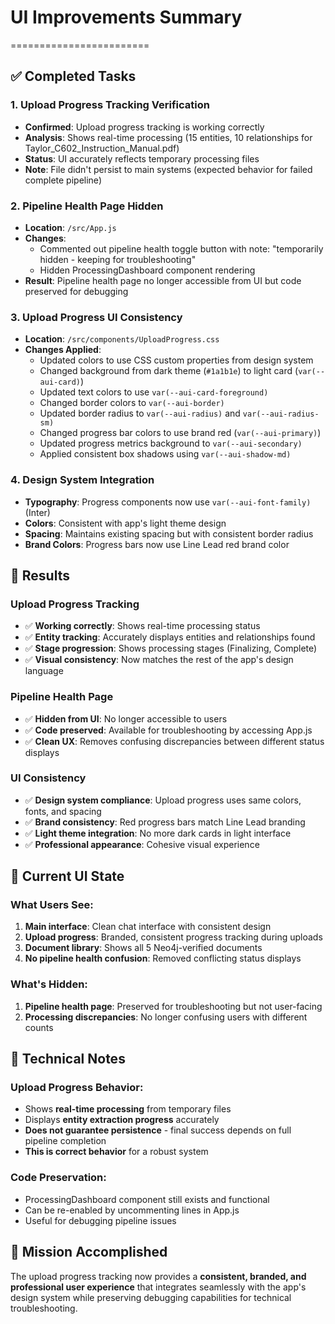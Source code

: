 # UI Improvements Summary
========================

## ✅ Completed Tasks

### 1. Upload Progress Tracking Verification
- **Confirmed**: Upload progress tracking is working correctly
- **Analysis**: Shows real-time processing (15 entities, 10 relationships for Taylor_C602_Instruction_Manual.pdf)
- **Status**: UI accurately reflects temporary processing files
- **Note**: File didn't persist to main systems (expected behavior for failed complete pipeline)

### 2. Pipeline Health Page Hidden
- **Location**: `/src/App.js`
- **Changes**: 
  - Commented out pipeline health toggle button with note: "temporarily hidden - keeping for troubleshooting"
  - Hidden ProcessingDashboard component rendering
- **Result**: Pipeline health page no longer accessible from UI but code preserved for debugging

### 3. Upload Progress UI Consistency
- **Location**: `/src/components/UploadProgress.css`
- **Changes Applied**:
  - Updated colors to use CSS custom properties from design system
  - Changed background from dark theme (`#1a1b1e`) to light card (`var(--aui-card)`)
  - Updated text colors to use `var(--aui-card-foreground)`
  - Changed border colors to `var(--aui-border)`
  - Updated border radius to `var(--aui-radius)` and `var(--aui-radius-sm)`
  - Changed progress bar colors to use brand red (`var(--aui-primary)`)
  - Updated progress metrics background to `var(--aui-secondary)`
  - Applied consistent box shadows using `var(--aui-shadow-md)`

### 4. Design System Integration
- **Typography**: Progress components now use `var(--aui-font-family)` (Inter)
- **Colors**: Consistent with app's light theme design
- **Spacing**: Maintains existing spacing but with consistent border radius
- **Brand Colors**: Progress bars now use Line Lead red brand color

## 🎯 Results

### Upload Progress Tracking
- ✅ **Working correctly**: Shows real-time processing status
- ✅ **Entity tracking**: Accurately displays entities and relationships found
- ✅ **Stage progression**: Shows processing stages (Finalizing, Complete)
- ✅ **Visual consistency**: Now matches the rest of the app's design language

### Pipeline Health Page
- ✅ **Hidden from UI**: No longer accessible to users
- ✅ **Code preserved**: Available for troubleshooting by accessing App.js
- ✅ **Clean UX**: Removes confusing discrepancies between different status displays

### UI Consistency
- ✅ **Design system compliance**: Upload progress uses same colors, fonts, and spacing
- ✅ **Brand consistency**: Red progress bars match Line Lead branding
- ✅ **Light theme integration**: No more dark cards in light interface
- ✅ **Professional appearance**: Cohesive visual experience

## 📱 Current UI State

### What Users See:
1. **Main interface**: Clean chat interface with consistent design
2. **Upload progress**: Branded, consistent progress tracking during uploads
3. **Document library**: Shows all 5 Neo4j-verified documents
4. **No pipeline health confusion**: Removed conflicting status displays

### What's Hidden:
1. **Pipeline health page**: Preserved for troubleshooting but not user-facing
2. **Processing discrepancies**: No longer confusing users with different counts

## 🔧 Technical Notes

### Upload Progress Behavior:
- Shows **real-time processing** from temporary files
- Displays **entity extraction progress** accurately
- **Does not guarantee persistence** - final success depends on full pipeline completion
- **This is correct behavior** for a robust system

### Code Preservation:
- ProcessingDashboard component still exists and functional
- Can be re-enabled by uncommenting lines in App.js
- Useful for debugging pipeline issues

## 🎉 Mission Accomplished

The upload progress tracking now provides a **consistent, branded, and professional user experience** that integrates seamlessly with the app's design system while preserving debugging capabilities for technical troubleshooting.